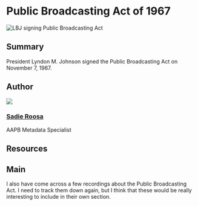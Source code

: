 # Public Broadcasting Act of 1967

![LBJ signing Public Broadcasting Act](https://s3.amazonaws.com/americanarchive.org/exhibits/AAPB_Exhibit_StationHistories_image3.jpg)

## Summary

President Lyndon M. Johnson signed the Public Broadcasting Act on November 7, 1967.

## Author

<img class="img-circle pull-left" src="https://s3.amazonaws.com/americanarchive.org/staff/Staff_Roosa.jpg"/>

### [Sadie Roosa](/about-the-american-archive/staff#sadie-roosa) 
AAPB Metadata Specialist

## Resources

## Main

I also have come across a few recordings about the Public Broadcasting Act. I need to track them down again, but I think that these would be really interesting to include in their own section. 

